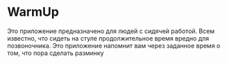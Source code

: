 # WarmUp
Это приложение предназначено для людей с сидячей работой. 
Всем известно, что сидеть на стуле продолжительное время вредно для позвоночника.
Это приложение напомнит вам через заданное время о том, что пора сделать разминку


